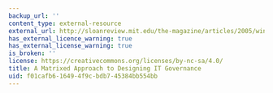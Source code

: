 ```yaml
---
backup_url: ''
content_type: external-resource
external_url: http://sloanreview.mit.edu/the-magazine/articles/2005/winter/46208/a-matrixed-approach-to-designing-it-governance/
has_external_licence_warning: true
has_external_license_warning: true
is_broken: ''
license: https://creativecommons.org/licenses/by-nc-sa/4.0/
title: A Matrixed Approach to Designing IT Governance
uid: f01cafb6-1649-4f9c-bdb7-45384bb554bb
---
```

